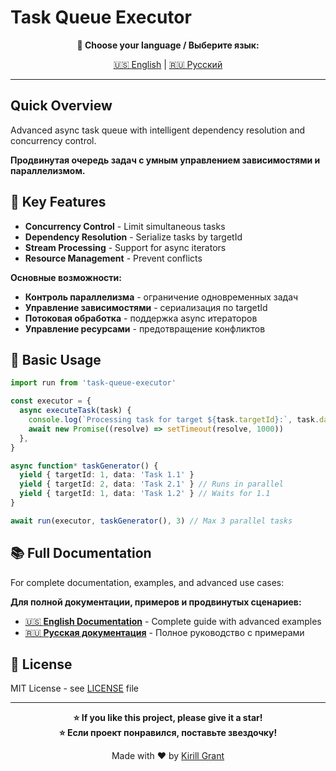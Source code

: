 # Task Queue Executor

<!-- Language Selection -->
<div align="center">
  
**📖 Choose your language / Выберите язык:**

[🇺🇸 English](./README.en.md) | [🇷🇺 Русский](./README.ru.md)

---

</div>

## Quick Overview

Advanced async task queue with intelligent dependency resolution and concurrency control.

**Продвинутая очередь задач с умным управлением зависимостями и параллелизмом.**

## 🚀 Key Features

- **Concurrency Control** - Limit simultaneous tasks
- **Dependency Resolution** - Serialize tasks by targetId
- **Stream Processing** - Support for async iterators
- **Resource Management** - Prevent conflicts

**Основные возможности:**

- **Контроль параллелизма** - ограничение одновременных задач
- **Управление зависимостями** - сериализация по targetId
- **Потоковая обработка** - поддержка async итераторов
- **Управление ресурсами** - предотвращение конфликтов

## 🔧 Basic Usage

```typescript
import run from 'task-queue-executor'

const executor = {
  async executeTask(task) {
    console.log(`Processing task for target ${task.targetId}:`, task.data)
    await new Promise((resolve) => setTimeout(resolve, 1000))
  },
}

async function* taskGenerator() {
  yield { targetId: 1, data: 'Task 1.1' }
  yield { targetId: 2, data: 'Task 2.1' } // Runs in parallel
  yield { targetId: 1, data: 'Task 1.2' } // Waits for 1.1
}

await run(executor, taskGenerator(), 3) // Max 3 parallel tasks
```

## 📚 Full Documentation

For complete documentation, examples, and advanced use cases:

**Для полной документации, примеров и продвинутых сценариев:**

- [🇺🇸 **English Documentation**](./README.en.md) - Complete guide with advanced examples
- [🇷🇺 **Русская документация**](./README.ru.md) - Полное руководство с примерами

## 📄 License

MIT License - see [LICENSE](./LICENSE) file

---

<div align="center">

**⭐ If you like this project, please give it a star!**  
**⭐ Если проект понравился, поставьте звездочку!**

Made with ❤️ by [Kirill Grant](https://t.me/KirillGrant)

</div>
